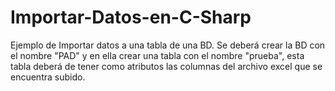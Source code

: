 # Importar-Datos-en-C-Sharp
Ejemplo de Importar datos a una tabla de una BD.
Se deberá crear la BD con el nombre "PAD" y en ella crear una tabla con el nombre "prueba", esta tabla deberá de tener como atributos las columnas del archivo excel que se encuentra subido.
